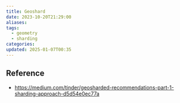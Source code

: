 ```yaml
---
title: Geoshard
date: 2023-10-20T21:29:00
aliases: 
tags:
  - geometry
  - sharding
categories: 
updated: 2025-01-07T00:35
---
```


## Reference

- https://medium.com/tinder/geosharded-recommendations-part-1-sharding-approach-d5d54e0ec77a
